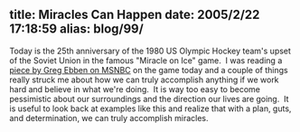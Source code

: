 title: Miracles Can Happen
date: 2005/2/22 17:18:59
alias: blog/99/
---
Today is the 25th anniversary of the 1980 US Olympic Hockey team's upset of the Soviet Union in the famous "Miracle on Ice" game.  I was reading a [piece by Greg Ebben on MSNBC](http://www.msnbc.msn.com/id/6902610/#050222a) on the game today and a couple of things really struck me about how we can truly accomplish anything if we work hard and believe in what we're doing.  It is way too easy to become pessimistic about our surroundings and the direction our lives are going.  It is useful to look back at examples like this and realize that with a plan, guts, and determination, we can truly accomplish miracles.